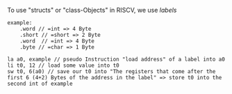 To use "structs" or "class-Objects" in RISCV, we use _labels_
```
example:
	.word // =int => 4 Byte
	.short // =short => 2 Byte
	.word  // =int => 4 Byte
	.byte // =char => 1 Byte

la a0, example // pseudo Instruction "load address" of a label into a0
li t0, 12 // load some value into t0
sw t0, 6(a0) // save our t0 into "The registers that come after the first 6 (4+2) Bytes of the address in the label" => store t0 into the second int of example
```
